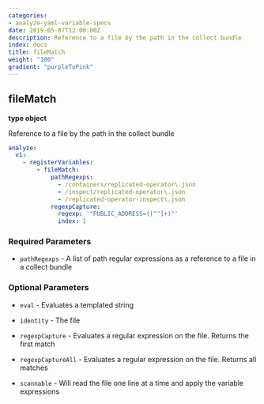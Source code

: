 ```yaml
---
categories:
- analyze-yaml-variable-specs
date: 2019-05-07T12:00:00Z
description: Reference to a file by the path in the collect bundle
index: docs
title: fileMatch
weight: "100"
gradient: "purpleToPink"
---
```


## fileMatch

**type object**

Reference to a file by the path in the collect bundle


```yaml
analyze:
  v1:
    - registerVariables:
        - fileMatch:
            pathRegexps:
              - /containers/replicated-operator\.json
              - /inspect/replicated-operator\.json
              - /replicated-operator-inspect\.json
            regexpCapture:
              regexp: '"PUBLIC_ADDRESS=([^"]+)"'
              index: 1
```


### Required Parameters


- `pathRegexps` - A list of path regular expressions as a reference to a file in a collect bundle



### Optional Parameters


- `eval` - Evaluates a templated string


- `identity` - The file


- `regexpCapture` - Evaluates a regular expression on the file. Returns the first match


- `regexpCaptureAll` - Evaluates a regular expression on the file. Returns all matches


- `scannable` - Will read the file one line at a time and apply the variable expressions

